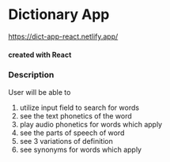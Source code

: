 # Dictionary App
https://dict-app-react.netlify.app/

#### created with React

### Description

User will be able to

1. utilize input field to search for words
2. see the text phonetics of the word
3. play audio phonetics for words which apply
4. see the parts of speech of word
5. see 3 variations of definition
6. see synonyms for words which apply


